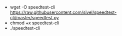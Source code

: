 - wget -O speedtest-cli https://raw.githubusercontent.com/sivel/speedtest-cli/master/speedtest.py
- chmod +x speedtest-cli
- ./speedtest-cli
